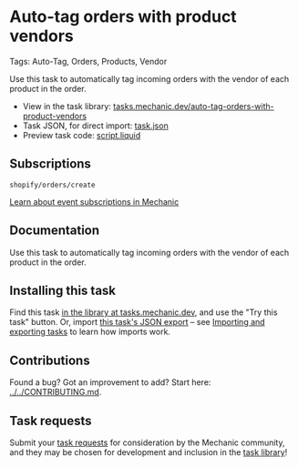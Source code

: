 # Auto-tag orders with product vendors

Tags: Auto-Tag, Orders, Products, Vendor

Use this task to automatically tag incoming orders with the vendor of each product in the order.

* View in the task library: [tasks.mechanic.dev/auto-tag-orders-with-product-vendors](https://tasks.mechanic.dev/auto-tag-orders-with-product-vendors)
* Task JSON, for direct import: [task.json](../../tasks/auto-tag-orders-with-product-vendors.json)
* Preview task code: [script.liquid](./script.liquid)

## Subscriptions

```liquid
shopify/orders/create
```

[Learn about event subscriptions in Mechanic](https://learn.mechanic.dev/core/tasks/subscriptions)

## Documentation

Use this task to automatically tag incoming orders with the vendor of each product in the order.

## Installing this task

Find this task [in the library at tasks.mechanic.dev](https://tasks.mechanic.dev/auto-tag-orders-with-product-vendors), and use the "Try this task" button. Or, import [this task's JSON export](../../tasks/auto-tag-orders-with-product-vendors.json) – see [Importing and exporting tasks](https://learn.mechanic.dev/core/tasks/import-and-export) to learn how imports work.

## Contributions

Found a bug? Got an improvement to add? Start here: [../../CONTRIBUTING.md](../../CONTRIBUTING.md).

## Task requests

Submit your [task requests](https://mechanic.canny.io/task-requests) for consideration by the Mechanic community, and they may be chosen for development and inclusion in the [task library](https://tasks.mechanic.dev/)!
